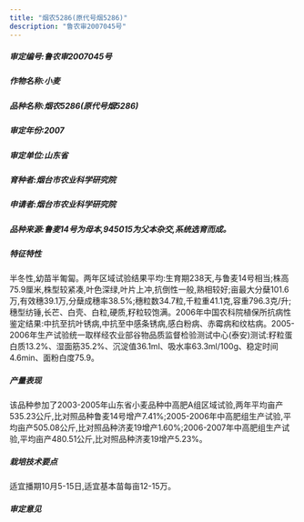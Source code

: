 ```yaml
---
title: "烟农5286(原代号烟5286)"
description: "鲁农审2007045号"
---
```

##### 审定编号:鲁农审2007045号

##### 作物名称:小麦

##### 品种名称:烟农5286(原代号烟5286)

##### 审定年份:2007

##### 审定单位:山东省

##### 育种者:烟台市农业科学研究院

##### 申请者:烟台市农业科学研究院

##### 品种来源:鲁麦14号为母本,945015为父本杂交,系统选育而成。

##### 特征特性
半冬性,幼苗半匍匐。两年区域试验结果平均:生育期238天,与鲁麦14号相当;株高75.9厘米,株型较紧凑,叶色深绿,叶片上冲,抗倒性一般,熟相较好;亩最大分蘖101.6万,有效穗39.1万,分蘖成穗率38.5%;穗粒数34.7粒,千粒重41.1克,容重796.3克/升;穗型纺锤,长芒、白壳、白粒,硬质,籽粒较饱满。2006年中国农科院植保所抗病性鉴定结果:中抗至抗叶锈病,中抗至中感条锈病,感白粉病、赤霉病和纹枯病。2005-2006年生产试验统一取样经农业部谷物品质监督检验测试中心(泰安)测试:籽粒蛋白质13.2%、湿面筋35.2%、沉淀值36.1ml、吸水率63.3ml/100g、稳定时间4.6min、面粉白度75.9。

##### 产量表现
该品种参加了2003-2005年山东省小麦品种中高肥A组区域试验,两年平均亩产535.23公斤,比对照品种鲁麦14号增产7.41%;2005-2006年中高肥组生产试验,平均亩产505.08公斤,比对照品种济麦19增产1.60%;2006-2007年中高肥组生产试验,平均亩产480.51公斤,比对照品种济麦19增产5.23%。

##### 栽培技术要点
适宜播期10月5-15日,适宜基本苗每亩12-15万。

##### 审定意见

